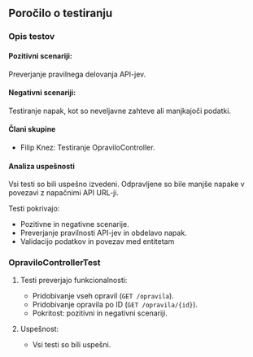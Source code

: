 ## Poročilo o testiranju

### Opis testov
#### Pozitivni scenariji:
Preverjanje pravilnega delovanja API-jev.
#### Negativni scenariji:
Testiranje napak, kot so neveljavne zahteve ali manjkajoči podatki.
#### Člani skupine
- Filip Knez: Testiranje OpraviloController.

#### Analiza uspešnosti
Vsi testi so bili uspešno izvedeni.
Odpravljene so bile manjše napake v povezavi z napačnimi API URL-ji.

Testi pokrivajo:
- Pozitivne in negativne scenarije.
- Preverjanje pravilnosti API-jev in obdelavo napak.
- Validacijo podatkov in povezav med entitetam

### OpraviloControllerTest
1. Testi preverjajo funkcionalnosti:
    - Pridobivanje vseh opravil (`GET /opravila`).
    - Pridobivanje opravila po ID (`GET /opravila/{id}`).
    - Pokritost: pozitivni in negativni scenariji.

2. Uspešnost:
    - Vsi testi so bili uspešni.